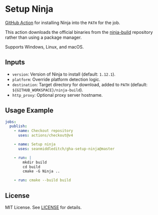 # Setup Ninja

[GitHub Action](https://github.com/features/actions) for installing Ninja into the `PATH` for the job.

This action downloads the official binaries from the [ninja-build](https://github.com/ninja-build/ninja) repository rather than using a package manager.

Supports Windows, Linux, and macOS.

## Inputs

- `version`: Version of Ninja to install (default: `1.12.1`).
- `platform`: Override platform detection logic.
- `destination`: Target directory for download, added to `PATH` (default: `${GITHUB_WORKSPACE}/ninja-build`).
- `http_proxy`: Optional proxy server hostname.

## Usage Example

```yaml
jobs:
  publish:
    - name: Checkout repository
      uses: actions/checkout@v4

    - name: Setup ninja
      uses: seanmiddleditch/gha-setup-ninja@master

    - run: |
        mkdir build
        cd build
        cmake -G Ninja ..

    - run: cmake --build build
```

## License

MIT License. See [LICENSE](LICENSE) for details.
